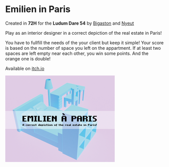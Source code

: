 # Emilien in Paris
Created in **72H** for the **Ludum Dare 54** by [Bigaston](https://bigaston.itch.io) and [Nyeut](https://nyeut.itch.io)

Play as an interior designer in a correct depiction of the real estate in Paris!

You have to fullfill the needs of the your client but keep it simple! Your score is based on the number of space you left on the appartment. If at least two spaces are left empty near each other, you win some points. And the orange one is double!

Available on [itch.io](https://ilvegames.itch.io/emilien-in-paris)

![Cover](./readme/Cover.png)
